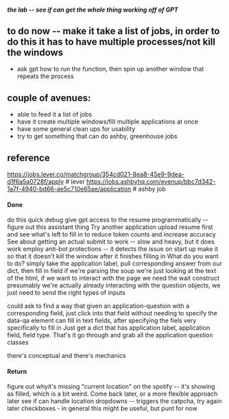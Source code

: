 

##### the lab -- see if can get the whole thing working off of GPT


## to do now -- make it take a list of jobs, in order to do this it has to have multiple processes/not kill the windows


* ask gpt how to run the function, then spin up another window that repeats the process

## couple of avenues:

* able to feed it a list of jobs
* have it create multiple windows/fill multiple applications at once
* have some general clean ups for usability
* try to get something that can do ashby, greenhouse jobs

## reference


https://jobs.lever.co/matchgroup/354cd021-8ea8-45e9-9dea-d1f6a5a0728f/apply # lever
https://jobs.ashbyhq.com/evenup/bbc7d342-1a7f-4940-bd66-ae5c710e65ae/application # ashby job

#### Done
do this quick debug
give gpt access to the resume programmatically -- figure out this assistant thing
Try another application 
upload resume first and see what's left to fill in to reduce token counts and increase accuracy
See about getting an actual submit to work -- slow and heavy, but it does work
    employ anti-bot protections -- it detects the issue on start up
make it so that it doesn't kill the window after it finishes filling in
What do you want to do? simply take the application label, pull corresponding answer from our dict, then fill in field
if we're parsing the soup we're just looking at the text of the html, if we want to interact with the page we need the wait construct presumably
we're actually already interacting with the question objects, we just need to send the right types of inputs 

could ask to find a way that given an application-question with a corresponding field, just click into that field without needing to specify the data-qa element
can fill in text fields, after specifying the fiels very specifically to fill in
Just get a dict that has application label, application field, field type. That's it
go through and grab all the application question classes

there's conceptual and there's mechanics

#### Return
figure out whyit's missing "current location" on the spotify -- it's showing as filled, which is a bit weird. Come back later, or a more flexible approach later
see if can handle location dropdowns -- triggers the catpcha, try again later
checkboxes - in general this might be useful, but punt for now
